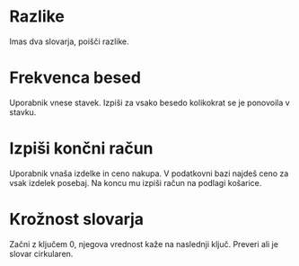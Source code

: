 # Razlike
Imas dva slovarja, poišči razlike.

# Frekvenca besed
Uporabnik vnese stavek. Izpiši za vsako besedo kolikokrat se je ponovoila v stavku.

# Izpiši končni račun
Uporabnik vnaša izdelke in ceno nakupa. V podatkovni bazi najdeš ceno za vsak izdelek posebaj.
Na koncu mu izpiši račun na podlagi košarice.

# Krožnost slovarja
Začni z ključem 0, njegova vrednost kaže na naslednji ključ.
Preveri ali je slovar cirkularen.
